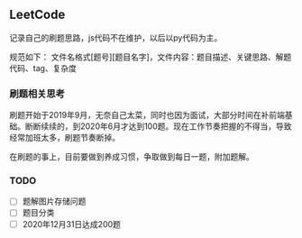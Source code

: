 ## LeetCode

记录自己的刷题思路，js代码不在维护，以后以py代码为主。

规范如下：
文件名格式[题号][题目名字]，文件内容：题目描述、关键思路、解题代码、tag、复杂度

### 刷题相关思考

刷题开始于2019年9月，无奈自己太菜，同时也因为面试，大部分时间在补前端基础。断断续续的，到2020年6月才达到100题。现在工作节奏把握的不得当，导致经常加班太多，刷题节奏断掉。

在刷题的事上，目前要做到养成习惯，争取做到每日一题，附加题解。

### TODO

- [ ] 题解图片存储问题
- [ ] 题目分类
- [ ] 2020年12月31日达成200题
